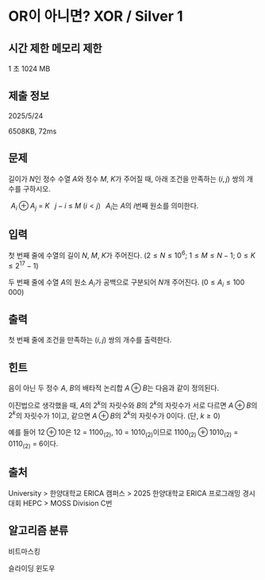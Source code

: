 # OR이 아니면? XOR / Silver 1
 
## 시간 제한	메모리 제한	
1 초	1024 MB	

## 제출 정보
2025/5/24

6508KB,	72ms

## 문제
길이가 
$N$인 정수 수열 
$A$와 정수 
$M$, 
$K$가 주어질 때, 아래 조건을 만족하는 
$(i, j)$ 쌍의 개수를 구하시오.

 
$A_i ⊕ A_j$ = 
$K$ 
 
$j - i$ 
$\le$ 
$M$ 
$(i < j)$ 
 
$A_i$는 
$A$의 
$i$번째 원소를 의미한다.

## 입력
첫 번째 줄에 수열의 길이 
$N$, 
$M$, 
$K$가 주어진다. 
$(2 \le N \le 10^6;$ 
$1 \le M \le N - 1;$ 
$0 \le K \le 2^{17} - 1)$ 

두 번째 줄에 수열 
$A$의 원소 
$A_i$가 공백으로 구분되어 
$N$개 주어진다. 
$(0 \le A_i \le 100\,000)$ 

## 출력
첫 번째 줄에 조건을 만족하는 
$(i, j)$ 쌍의 개수를 출력한다.


## 힌트
음이 아닌 두 정수 
$A$, 
$B$의 배타적 논리합 
$A ⊕ B$는 다음과 같이 정의된다.

이진법으로 생각했을 때, 
$A$의 
$2^k$의 자릿수와 
$B$의 
$2^k$의 자릿수가 서로 다르면 
$A ⊕ B$의 
$2^k$의 자릿수가 
$1$이고, 같으면 
$A ⊕ B$의 
$2^k$의 자릿수가 
$0$이다. (단, 
$k \geq 0$)

예를 들어 
$12 ⊕ 10$은 
$12$ = 
$1100_{(2)}$, 
$10$ = 
$1010_{(2)}$이므로 
$1100_{(2)} ⊕ 1010_{(2)}$ = 
$0110_{(2)}$ = 
$6$이다.

## 출처
University > 한양대학교 ERICA 캠퍼스 > 2025 한양대학교 ERICA 프로그래밍 경시대회 HEPC > MOSS Division C번

## 알고리즘 분류
비트마스킹

슬라이딩 윈도우
